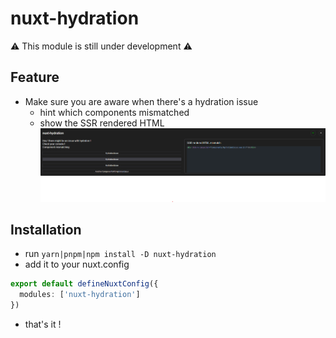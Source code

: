 # nuxt-hydration

:warning: This module is still under development :warning:

## Feature

- Make sure you are aware when there's a hydration issue
  - hint which components mismatched
  - show the SSR rendered HTML
    ![hydration-gif](./.github/UI.png)


## Installation

- run `yarn|pnpm|npm install -D nuxt-hydration`
- add it to your nuxt.config
```ts
export default defineNuxtConfig({
  modules: ['nuxt-hydration']
})
```
- that's it !